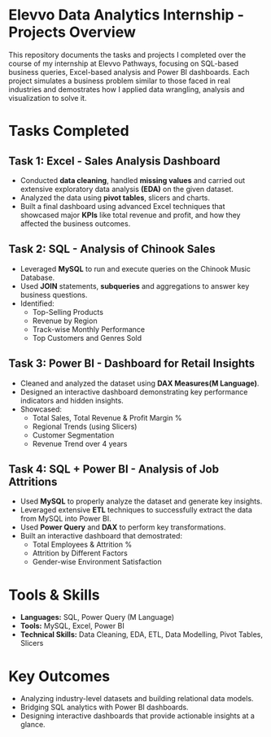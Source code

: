 # Elevvo Data Analytics Internship - Projects Overview
This repository documents the tasks and projects I completed over the course of my internship at Elevvo Pathways, focusing on SQL-based business queries, Excel-based analysis and Power BI dashboards. Each project simulates a business problem similar to those faced in real industries and demostrates how I applied data wrangling, analysis and visualization to solve it.
# Tasks Completed
## Task 1: Excel - Sales Analysis Dashboard
- Conducted **data cleaning**, handled **missing values** and carried out extensive exploratory data analysis **(EDA)** on the given dataset.
- Analyzed the data using **pivot tables**, slicers and charts.
- Built a final dashboard using advanced Excel techniques that showcased major **KPIs** like total revenue and profit, and how they affected the business outcomes.
## Task 2: SQL - Analysis of Chinook Sales
- Leveraged **MySQL** to run and execute queries on the Chinook Music Database.
- Used **JOIN** statements, **subqueries** and aggregations to answer key business questions.
- Identified:
  - Top-Selling Products
  - Revenue by Region
  - Track-wise Monthly Performance
  - Top Customers and Genres Sold
## Task 3: Power BI - Dashboard for Retail Insights
- Cleaned and analyzed the dataset using **DAX Measures(M Language)**.
- Designed an interactive dashboard demonstrating key performance indicators and hidden insights.
- Showcased:
  - Total Sales, Total Revenue & Profit Margin %
  - Regional Trends (using Slicers)
  - Customer Segmentation
  - Revenue Trend over 4 years
## Task 4: SQL + Power BI - Analysis of Job Attritions
- Used **MySQL** to properly analyze the dataset and generate key insights.
- Leveraged extensive **ETL** techniques to successfully extract the data from MySQL into Power BI.
- Used **Power Query** and **DAX** to perform key transformations.
- Built an interactive dashboard that demostrated:
  - Total Employees & Attrition %
  - Attrition by Different Factors
  - Gender-wise Environment Satisfaction
# Tools & Skills
- **Languages:** SQL, Power Query (M Language)
- **Tools:** MySQL, Excel, Power BI
- **Technical Skills:** Data Cleaning, EDA, ETL, Data Modelling, Pivot Tables, Slicers
# Key Outcomes
- Analyzing industry-level datasets and building relational data models.
- Bridging SQL analytics with Power BI dashboards.
- Designing interactive dashboards that provide actionable insights at a glance.
